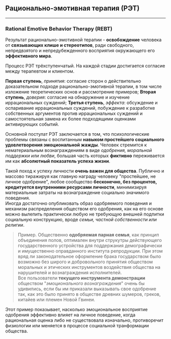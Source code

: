 ## Рационально-эмотивная терапия (РЭТ)
---
### Rational Emotive Behavior Therapy (REBT)

Результат рационально-эмотивной терапии - **освобождение** человека от **связывающих клише и стереотипов**, ради свободного, непредвзятого и непредубежденного восприятия окружающего его **эффективного мира**. 

Процесс РЭТ трёхступенчатый. На каждой стадии достигается согласие между терапевтом и клиентом.

**Первая ступень**, _принятия_: согласие сторон о действительно доказательном подходе рационально-эмотивной терапии, в том числе изложение теоретических основ и рассмотрение примеров;
**Вторая ступень**, _доверия_: согласие на обнаружение и изучение иррациональных суждений;
**Третья ступень**, _эффекта_: обсуждение и оспаривание иррациональных суждений, побуждение к разработке собственных аргументов против иррациональных суждений и самостоятельная замена их более подходящими оценками активирующих событий.


Основной постулат РЭТ заключается в том, что психологические проблемы связаны с воспитанным **навыком простейшего социального удовлетворения эмоциональной жажды**. Человек стремится к нематериальным вознаграждениям в виде _одобрения, моральной поддержки или любви_, большая часть которых **фиктивно** переживается им как **абсолютный показатель успеха жизни**.

Такой поход к успеху личности **очень важен для общества**. Публично и массово тиражируя как главную награду человеку "простейшее, не личное одобрение", любое сообщество **бесконечно, без процентов, кредитуется внутренними ресурсами личности**, минимизируя материальные затраты на вознаграждение социально значимого поведения.  
Иногда достаточно опубликовать образ одобряемого поведения и механизм распределения обществом его одобрения, как на его основе можно вылепить практически любую не требующую внешней подпитки социальную конструкцию, вроде _семьи, частной собственности или религии_.

> Пример. Общественно **одобряемая парная семья**, как принцип объединения полов, оптимален внутри струкутры действующего государственного устройства для поддержания демографически и имущественно оправданного института репродукции. При этом вряд ли законодательное оформление брака государством было возможно без широго и добровольного принятия обществом моральных и этических инструментов воздействия общества на нарушителей и вознаграждения исполнителей.  
Все пользователи **текущего инструмента демонстрации** обществом "_эмоционального вознаграждения_" очень бы удивились, если бы им приказали выказывать свое одобрение так, как это было принято в обществе древних шумеров, греков, китайев или племен Новой Гвинеи.  


Этот пример показывает, насколько эмоциональное восприятие одобрения эффективно влияет на личное поведение, когда рациональная оценка либо не существовала изначально, противоречит физиологии или меняется в процессе социальной транформации общества. 